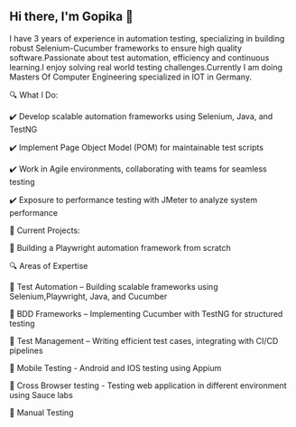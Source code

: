 ## Hi there, I'm Gopika 👋

I have 3 years of experience in automation testing, specializing in building robust Selenium-Cucumber frameworks to ensure high quality software.Passionate about test automation, efficiency and continuous learning.I enjoy solving real world testing challenges.Currently I am doing Masters Of Computer Engineering specialized in IOT in Germany.


🔍 What I Do:

✔️ Develop scalable automation frameworks using Selenium, Java, and TestNG

✔️ Implement Page Object Model (POM) for maintainable test scripts

✔️ Work in Agile environments, collaborating with teams for seamless testing

✔️ Exposure to performance testing with JMeter to analyze system performance

📌 Current Projects:

🔹 Building a Playwright automation framework from scratch

🔍 Areas of Expertise

📌 Test Automation – Building scalable frameworks using Selenium,Playwright, Java, and Cucumber

📌 BDD Frameworks – Implementing Cucumber with TestNG for structured testing

📌 Test Management – Writing efficient test cases, integrating with CI/CD pipelines

📌 Mobile Testing - Android and IOS testing using Appium

📌 Cross Browser testing - Testing web application in different environment using Sauce labs

📌 Manual Testing 


